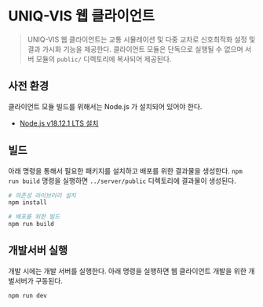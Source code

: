 # UNIQ-VIS 웹 클라이언트

> UNIQ-VIS 웹 클라이언트는 교통 시뮬레이션 및 다중 교차로 신호최적화 설정 및 결과 가시화 기능을 제공한다. 클라이언트 모듈은 단독으로 실행될 수 없으며 서버 모듈의 `public/` 디렉토리에 복사되어 제공된다.

## 사전 환경

클라이언트 모듈 빌드를 위해서는 Node.js 가 설치되어 있어야 한다.

- [Node.js v18.12.1 LTS 설치](https://nodejs.org/en/)

## 빌드

아래 명령을 통해서 필요한 패키지를 설치하고 배포를 위한 결과물을 생성한다. `npm run build` 명령을 실행하면 `../server/public` 디렉토리에 결과물이 생성된다.

```bash
# 의존성 라이브러리 설치
npm install

# 배포를 위한 빌드
npm run build
```

## 개발서버 실행

개발 시에는 개발 서버를 실행한다. 아래 명령을 실행하면 웹 클라이언트 개발을 위한 개벌서버가 구동된다.

```
npm run dev
```
